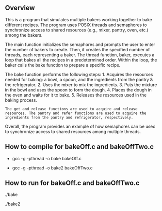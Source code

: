 ## Overview 
This is a program that simulates multiple bakers working together to bake different recipes. The program uses POSIX threads and semaphores to synchronize access to shared resources (e.g., mixer, pantry, oven, etc.) among the bakers.

The main function initializes the semaphores and prompts the user to enter the number of bakers to create. Then, it creates the specified number of threads, each representing a baker. The thread function, baker, executes a loop that bakes all the recipes in a predetermined order. Within the loop, the baker calls the bake function to prepare a specific recipe.

The bake function performs the following steps:
	1.	Acquires the resources needed for baking: a bowl, a spoon, and the 	ingredients from the pantry & the refrigerator.
	2.	Uses the mixer to mix the ingredients.
	3.	Puts the mixture in the bowl and uses the spoon to form the dough.
	4.	Places the dough in the oven and waits for it to bake.
	5.	Releases the resources used in the baking process.

	The get and release functions are used to acquire and release resources. The pantry and refer functions are used to acquire the ingredients from the pantry and refrigerator, respectively.

Overall, the program provides an example of how semaphores can be used to synchronize access to shared resources among multiple threads.


## How to compile for bakeOff.c and bakeOffTwo.c
- gcc -g -pthread -o bake bakeOff.c

- gcc -g -pthread -o bake2 bakeOffTwo.c

## How to run for bakeOff.c and bakeOffTwo.c
./bake

./bake2
